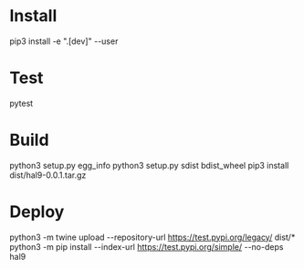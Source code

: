 # Install
pip3 install -e ".[dev]" --user

# Test
pytest

# Build
python3 setup.py egg_info
python3 setup.py sdist bdist_wheel
pip3 install dist/hal9-0.0.1.tar.gz

# Deploy
python3 -m twine upload --repository-url https://test.pypi.org/legacy/ dist/*
python3 -m pip install --index-url https://test.pypi.org/simple/ --no-deps hal9
